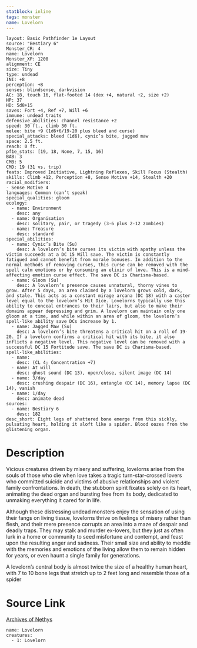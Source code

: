 ```yaml
---
statblock: inline
tags: monster
name: Lovelorn
---
```

```statblock
layout: Basic Pathfinder 1e Layout
source: "Bestiary 6"
Monster_CR: 4
name: Lovelorn
Monster_XP: 1200
alignment: CE
size: Tiny
type: undead
INI: +8
perception: +8
senses: blindsense, darkvision
AC: 18, touch 16, flat-footed 14 (dex +4, natural +2, size +2)
HP: 37
HD: 5d8+15
saves: Fort +4, Ref +7, Will +6
immune: undead traits
defensive_abilities: channel resistance +2
speed: 30 ft., climb 30 ft.
melee: bite +9 (1d6+6/19-20 plus bleed and curse)
special_attacks: bleed (1d6), cynic’s bite, jagged maw
space: 2.5 ft.
reach: 0 ft.
pf1e_stats: [19, 18, None, 7, 15, 16]
BAB: 3
CMB: 5
CMD: 19 (31 vs. trip)
feats: Improved Initiative, Lightning Reflexes, Skill Focus (Stealth)
skills: Climb +12, Perception +8, Sense Motive +14, Stealth +20
racial_modifiers:
- Sense Motive 4
languages: Common (can’t speak)
special_qualities: gloom
ecology:
  - name: Environment
    desc: any
  - name: Organisation
    desc: solitary, pair, or tragedy (3-6 plus 2-12 zombies)
  - name: Treasure
    desc: standard
special_abilities:
  - name: Cynic’s Bite (Su)
    desc: A lovelorn’s bite curses its victim with apathy unless the victim succeeds at a DC 15 Will save. The victim is constantly fatigued and cannot benefit from morale bonuses. In addition to the normal methods of removing curses, this curse can be removed with the spell calm emotions or by consuming an elixir of love. This is a mind-affecting emotion curse effect. The save DC is Charisma-based.
  - name: Gloom (Su)
    desc: A lovelorn’s presence causes unnatural, thorny vines to grow. After 5 days, an area claimed by a lovelorn grows cold, dark, and stale. This acts as a constant mirage arcana (DC 18) with a caster level equal to the lovelorn’s Hit Dice. Lovelorns typically use this ability to conceal entrances to their lairs, but also to make their domains appear depressing and grim. A lovelorn can maintain only one gloom at a time, and while within an area of gloom, the lovelorn’s spell-like ability save DCs increase by 1.
  - name: Jagged Maw (Su)
    desc: A lovelorn’s bite threatens a critical hit on a roll of 19-20. If a lovelorn confirms a critical hit with its bite, it also inflicts a negative level. This negative level can be removed with a successful DC 15 Fortitude save. The save DC is Charisma-based.
spell-like_abilities:
  - name:
    desc: (CL 4; Concentration +7)
  - name: At will
    desc: ghost sound (DC 13), open/close, silent image (DC 14)
  - name: 3/day
    desc: crushing despair (DC 16), entangle (DC 14), memory lapse (DC 14), vanish
  - name: 1/day
    desc: animate dead
sources:
  - name: Bestiary 6
    desc: 182
desc_short: Eight legs of shattered bone emerge from this sickly, pulsating heart, holding it aloft like a spider. Blood oozes from the glistening organ.
```
# Description
Vicious creatures driven by misery and suffering, lovelorns arise from the souls of those who die when love takes a tragic turn-star-crossed lovers who committed suicide and victims of abusive relationships and violent family confrontations. In death, the stubborn spirit fixates solely on its heart, animating the dead organ and bursting free from its body, dedicated to unmaking everything it cared for in life. 

Although these distressing undead monsters enjoy the sensation of using their fangs on living tissue, lovelorns thrive on feelings of misery rather than flesh, and their mere presence corrupts an area into a maze of despair and deadly traps. They may stalk and murder ex-lovers, but they just as often lurk in a home or community to seed misfortune and contempt, and feast upon the resulting anger and sadness. Their small size and ability to meddle with the memories and emotions of the living allow them to remain hidden for years, or even haunt a single family for generations. 

A lovelorn’s central body is almost twice the size of a healthy human heart, with 7 to 10 bone legs that stretch up to 2 feet long and resemble those of a spider
# Source Link
[Archives of Nethys](https://aonprd.com/MonsterDisplay.aspx?ItemName=Lovelorn)
```encounter-table
name: Lovelorn
creatures:
  - 1: Lovelorn
```
